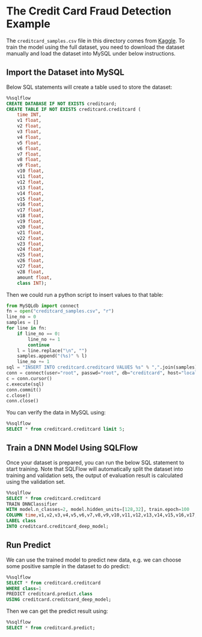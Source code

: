 # The Credit Card Fraud Detection Example

The `creditcard_samples.csv` file in this directory comes from [Kaggle](https://www.kaggle.com/mlg-ulb/creditcardfraud). To train the model using the full dataset, you need to download the dataset manually and load the dataset into MySQL under below instructions.

## Import the Dataset into MySQL

Below SQL statements will create a table used to store the dataset:

```sql
%%sqlflow
CREATE DATABASE IF NOT EXISTS creditcard;
CREATE TABLE IF NOT EXISTS creditcard.creditcard (
    time INT,
	v1 float,
	v2 float,
	v3 float,
	v4 float,
	v5 float,
	v6 float,
	v7 float,
	v8 float,
	v9 float,
	v10 float,
	v11 float,
	v12 float,
	v13 float,
	v14 float,
	v15 float,
	v16 float,
	v17 float,
	v18 float,
	v19 float,
	v20 float,
	v21 float,
	v22 float,
	v23 float,
	v24 float,
	v25 float,
	v26 float,
	v27 float,
	v28 float,
	amount float,
	class INT);
```

Then we could run a python script to insert values to that table:

```python
from MySQLdb import connect
fn = open("creditcard_samples.csv", "r")
line_no = 0
samples = []
for line in fn:
    if line_no == 0:
        line_no += 1
        continue
    l = line.replace("\n", "")
    samples.append("(%s)" % l)
    line_no += 1
sql = "INSERT INTO creditcard.creditcard VALUES %s" % ",".join(samples)
conn = connect(user="root", passwd="root", db="creditcard", host="localhost", port=3306)
c = conn.cursor()
c.execute(sql)
conn.commit()
c.close()
conn.close()
```

You can verify the data in MySQL using:

```sql
%%sqlflow
SELECT * from creditcard.creditcard limit 5;
```

## Train a DNN Model Using SQLFlow

Once your dataset is prepared, you can run the below SQL statement to start training.
Note that SQLFlow will automatically split the dataset into training and validation
sets, the output of evaluation result is calculated using the validation set.

```sql
%%sqlflow
SELECT * from creditcard.creditcard
TRAIN DNNClassifier
WITH model.n_classes=2, model.hidden_units=[128,32], train.epoch=100
COLUMN time,v1,v2,v3,v4,v5,v6,v7,v8,v9,v10,v11,v12,v13,v14,v15,v16,v17,v18,v19,v20,v21,v22,v23,v24,v25,v26,v27,v28,amount
LABEL class
INTO creditcard.creditcard_deep_model;
```

## Run Predict

We can use the trained model to predict new data, e.g. we can choose some positive sample in the dataset
to do predict:

```sql
%%sqlflow
SELECT * from creditcard.creditcard
WHERE class=1
PREDICT creditcard.predict.class
USING creditcard.creditcard_deep_model;
```

Then we can get the predict result using:

```sql
%%sqlflow
SELECT * from creditcard.predict;
```
